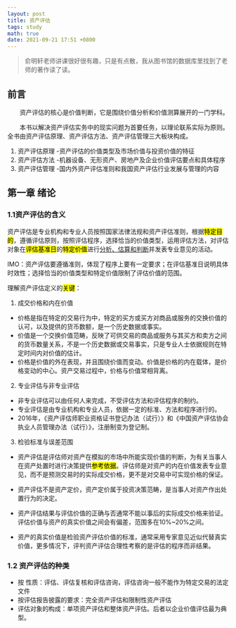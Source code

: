 ```yaml
---
layout: post
title: 资产评估
tags: study
math: true
date: 2021-09-21 17:51 +0800
---
```


> 俞明轩老师讲课很好很有趣，只是有点散，我从图书馆的数据库里找到了老师的著作读了读。

## 前言

&emsp;&emsp;资产评估的核心是价值判断，它是围绕价值分析和价值测算展开的一门学科。

&emsp;&emsp;本书以解决资产评估实务中的现实问题为首要任务，以理论联系实际为原则。全书由资产评估原理、资产评估方法、资产评估管理三大板块构成。

1. 资产评估原理
   -资产评估的价值类型及市场价值与投资价值的特征
2. 资产评估方法
   -机器设备、无形资产、房地产及企业价值评估要点和具体程序
3. 资产评估管理
   -国内外资产评估准则和我国资产评估行业发展与管理的内容

## 第一章 绪论

### 1.1资产评估的含义

资产评估是专业机构和专业人员按照国家法律法规和资产评估准则，根据<mark>特定目的</mark>，遵循评估原则，按照评估程序，选择恰当的价值类型，运用评估方法，对评估对象在<mark>评估基准日</mark>的<mark>特定价值</mark>进行<ins>分析、估算和判断</ins>并发表专业意见的活动。

IMO：资产评估要遵循准则，体现了程序上要有一定要求；在评估基准日说明具体时效性；选择恰当的价值类型和特定价值限制了评估价值的范围。

理解资产评估定义的<mark>关键</mark>：

1. 成交价格和内在价值

- 价格是指在特定的交易行为中，特定的买方或买方对商品或服务的交换价值的认可，以及提供的货币数额，是一个历史数据或事实。
- 价值是一个交换价值范畴，反映了可供交易的商品或服务与其买方和卖方之间的货币数量关系，不是一个历史数据或交易事实，只是专业人士依据规则在特定时间内对价值的估计。
- 价格是价值的外在表现，并且围绕价值而变动。价值是价格的内在载体，是价格变动的中心。资产交易过程中，价格与价值常相背离。

2. 专业评估与非专业评估

- 非专业评估可以由任何人来完成，不受评估方法和评估程序的制约。
- 专业评估是由专业机构和专业人员，依据一定的标准、方法和程序进行的。
- 2016年，《资产评估师职业资格证书登记办法（试行）》和《中国资产评估协会执业人员管理办法（试行）》，注册制变为登记制。

3. 检验标准与误差范围
- 资产评估是评估师对资产在模拟的市场中所能实现价值的判断，为有关当事人在资产处置时进行决策提供<mark>参考依据</mark>。评估师是对资产的内在价值发表专业意见，而不是预测交易时的实际成交价格，更不是对交易中可实现价格的保证。

- 资产评估不是资产定价，资产定价属于投资决策范畴，是当事人对资产作出处置行为的决定。  

- 资产评估结果与评估价值的正确与否通常不能以事后的实际成交价格来验证。评估价值与资产的真实价值之间会有偏差，范围多在10%~20%之间。

- 资产的真实价值是检验资产评估价值的标准，通常采用专家意见近似代替真实价值，更多情况下，评判资产评估合理性考察的是评估的程序而非结果。
   
### 1.2 资产评估的种类

- 按 性质：评估、评估复核和评估咨询，评估咨询一般不能作为特定交易的法定文件
- 按评估报告披露的要求：完全资产评估和限制性资产评估
- 评估对象的构成：单项资产评估和整体资产评估。后者以企业价值评估最为典型。

   

   